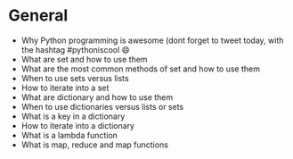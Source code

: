# General
  * Why Python programming is awesome (dont forget to tweet today, with the hashtag #pythoniscool :smile:
  * What are set and how to use them
  * What are the most common methods of set and how to use them
  * When to use sets versus lists
  * How to iterate into a set
  * What are dictionary and how to use them
  * When to use dictionaries versus lists or sets
  * What is a key in a dictionary
  * How to iterate into a dictionary
  * What is a lambda function
  * What is map, reduce and map functions